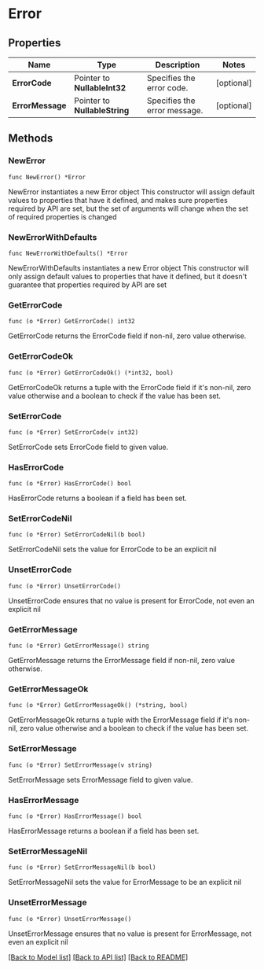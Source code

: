 # Error

## Properties

Name | Type | Description | Notes
------------ | ------------- | ------------- | -------------
**ErrorCode** | Pointer to **NullableInt32** | Specifies the error code. | [optional] 
**ErrorMessage** | Pointer to **NullableString** | Specifies the error message. | [optional] 

## Methods

### NewError

`func NewError() *Error`

NewError instantiates a new Error object
This constructor will assign default values to properties that have it defined,
and makes sure properties required by API are set, but the set of arguments
will change when the set of required properties is changed

### NewErrorWithDefaults

`func NewErrorWithDefaults() *Error`

NewErrorWithDefaults instantiates a new Error object
This constructor will only assign default values to properties that have it defined,
but it doesn't guarantee that properties required by API are set

### GetErrorCode

`func (o *Error) GetErrorCode() int32`

GetErrorCode returns the ErrorCode field if non-nil, zero value otherwise.

### GetErrorCodeOk

`func (o *Error) GetErrorCodeOk() (*int32, bool)`

GetErrorCodeOk returns a tuple with the ErrorCode field if it's non-nil, zero value otherwise
and a boolean to check if the value has been set.

### SetErrorCode

`func (o *Error) SetErrorCode(v int32)`

SetErrorCode sets ErrorCode field to given value.

### HasErrorCode

`func (o *Error) HasErrorCode() bool`

HasErrorCode returns a boolean if a field has been set.

### SetErrorCodeNil

`func (o *Error) SetErrorCodeNil(b bool)`

 SetErrorCodeNil sets the value for ErrorCode to be an explicit nil

### UnsetErrorCode
`func (o *Error) UnsetErrorCode()`

UnsetErrorCode ensures that no value is present for ErrorCode, not even an explicit nil
### GetErrorMessage

`func (o *Error) GetErrorMessage() string`

GetErrorMessage returns the ErrorMessage field if non-nil, zero value otherwise.

### GetErrorMessageOk

`func (o *Error) GetErrorMessageOk() (*string, bool)`

GetErrorMessageOk returns a tuple with the ErrorMessage field if it's non-nil, zero value otherwise
and a boolean to check if the value has been set.

### SetErrorMessage

`func (o *Error) SetErrorMessage(v string)`

SetErrorMessage sets ErrorMessage field to given value.

### HasErrorMessage

`func (o *Error) HasErrorMessage() bool`

HasErrorMessage returns a boolean if a field has been set.

### SetErrorMessageNil

`func (o *Error) SetErrorMessageNil(b bool)`

 SetErrorMessageNil sets the value for ErrorMessage to be an explicit nil

### UnsetErrorMessage
`func (o *Error) UnsetErrorMessage()`

UnsetErrorMessage ensures that no value is present for ErrorMessage, not even an explicit nil

[[Back to Model list]](../README.md#documentation-for-models) [[Back to API list]](../README.md#documentation-for-api-endpoints) [[Back to README]](../README.md)


